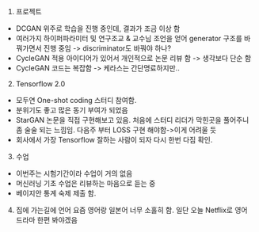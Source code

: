 
1. 프로젝트
 - DCGAN 위주로 학습을 진행 중인데, 결과가 조금 이상 함
 - 여러가지 하이퍼파라미터 및 연구조교 & 교수님 조언을 얻어 generator 구조를 바꿔가면서 진행 중임 -> discriminator도 바꿔야 하나?
 - CycleGAN 적용 아이디어가 있어서 개인적으로 논문 리뷰 함 -> 생각보다 단순 함
 - CycleGAN 코드는 복잡함 -> 케라스는 간단명료하지만..
 
2. Tensorflow 2.0
 - 모두연 One-shot coding 스터디 참여함.
 - 분위기도 좋고 많은 동기 부여가 되었음
 - StarGAN 논문을 직접 구현해보고 있음. 처음에 스터디 리더가 막힌곳을 풀어주니 좀 술술 되는 느낌임. 다음주 부터 LOSS 구현 해야함->이게 어려울 듯
 - 회사에서 가장 Tensorflow 잘하는 사람이 되자 다시 한번 다짐 확인.
 
3. 수업
 - 이번주는 시험기간이라 수업이 거의 없음
 - 머신러닝 기초 수업은 리뷰하는 마음으로 듣는 중
 - 베이지안 통계 숙제 제출 함. 

4. 집에 가는길에 언어
 요즘 영어랑 일본어 너무 소홀히 함. 일단 오늘 Netflix로 영어 드라마 한편 봐야겠음
